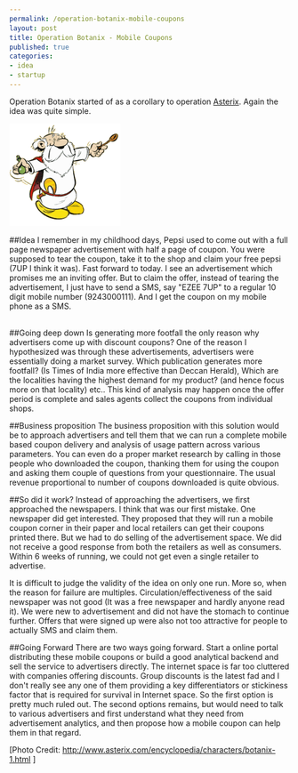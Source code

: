 ```yaml
--- 
permalink: /operation-botanix-mobile-coupons
layout: post
title: Operation Botanix - Mobile Coupons
published: true
categories: 
- idea
- startup
---
```


Operation Botanix started of as a corollary to operation <a href="/asterix-mobile-gift-cards">Asterix</a>. Again the idea was quite simple. 

<p></p>
<div class="image"><img src="/images/b.gif" alt="Operation Botanix - Mobile Coupons" /></div>

##Idea
I remember in my childhood days, Pepsi used to come out with a full page newspaper advertisement with half a page of coupon. You were supposed to tear the coupon, take it to the shop and claim your free pepsi (7UP I think it was). Fast forward to today. I see an advertisement which promises me an inviting offer. But to claim the offer, instead of tearing the advertisement, I just have to send a SMS, say "EZEE 7UP" to a regular 10 digit mobile number (9243000111). And I get the coupon on my mobile phone as a SMS. <br /> <!--more--><br />

##Going deep down
Is generating more footfall the only reason why advertisers come up with discount coupons? One of the reason I hypothesized was through these advertisements, advertisers were essentially doing a market survey. Which publication generates more footfall? (Is Times of India more effective than Deccan Herald), Which are the localities having the highest demand for my product? (and hence focus more on that locality) etc.. This kind of analysis may happen once the offer period is complete and sales agents collect the coupons from individual shops.

##Business proposition
The business proposition with this solution would be to approach advertisers and tell them that we can run a complete mobile based coupon delivery and analysis of usage pattern across various parameters. You can even do a proper market research by calling in those people who downloaded the coupon, thanking them for using the coupon and asking them couple of questions from your questionnaire. The usual revenue proportional to number of coupons downloaded is quite obvious.

##So did it work?
Instead of approaching the advertisers, we first approached the newspapers. I think that was our first mistake. One newspaper did get interested. They proposed that they will run a mobile coupon corner in their paper and local retailers can get their coupons printed there. But we had to do selling of the advertisement space. We did not receive a good response from both the retailers as well as consumers. Within 6 weeks of running, we could not get even a single retailer to advertise.

It is difficult to judge the validity of the idea on only one run. More so, when the reason for failure are multiples. Circulation/effectiveness of the said newspaper was not good (It was a free newspaper and hardly anyone read it). We were new to advertisement and did not have the stomach to continue further. Offers that were signed up were also not too attractive for people to actually SMS and claim them.

##Going Forward
There are two ways going forward. Start a online portal distributing these mobile coupons or build a good analytical backend and sell the service to advertisers directly. The internet space is far too cluttered with companies offering discounts. Group discounts is the latest fad and I don't really see any one of them providing a key differentiators or stickiness factor that is required for survival in Internet space. So the first option is pretty much ruled out. The second options remains, but would need to talk to various advertisers and first understand what they need from advertisement analytics, and then propose how a mobile coupon can help them in that regard.

[Photo Credit: <a href="http://www.asterix.com/encyclopedia/characters/botanix-1.html">http://www.asterix.com/encyclopedia/characters/botanix-1.html</a> ]
